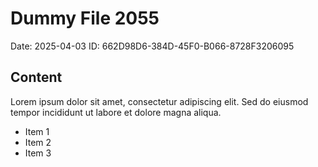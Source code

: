 # Dummy File 2055

Date: 2025-04-03
ID: 662D98D6-384D-45F0-B066-8728F3206095

## Content

Lorem ipsum dolor sit amet, consectetur adipiscing elit.
Sed do eiusmod tempor incididunt ut labore et dolore magna aliqua.

* Item 1
* Item 2
* Item 3

